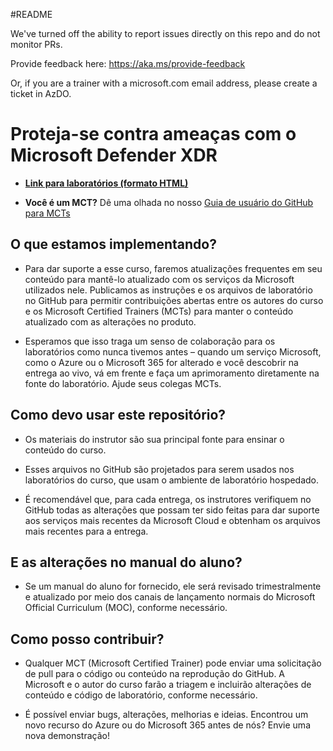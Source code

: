#README

We've turned off the ability to report issues directly on this repo and do not monitor PRs.

Provide feedback here: https://aka.ms/provide-feedback

Or, if you are a trainer with a microsoft.com email address, please create a ticket in AzDO.

# Proteja-se contra ameaças com o Microsoft Defender XDR

- **[Link para laboratórios (formato HTML)](https://microsoftlearning.github.io/Defend-against-cyberthreats-Microsoft-Defender-XDR/)**

- **Você é um MCT?** Dê uma olhada no nosso [Guia de usuário do GitHub para MCTs](https://microsoftlearning.github.io/MCT-User-Guide/)

## O que estamos implementando?

- Para dar suporte a esse curso, faremos atualizações frequentes em seu conteúdo para mantê-lo atualizado com os serviços da Microsoft utilizados nele. Publicamos as instruções e os arquivos de laboratório no GitHub para permitir contribuições abertas entre os autores do curso e os Microsoft Certified Trainers (MCTs) para manter o conteúdo atualizado com as alterações no produto.

- Esperamos que isso traga um senso de colaboração para os laboratórios como nunca tivemos antes – quando um serviço Microsoft, como o Azure ou o Microsoft 365 for alterado e você descobrir na entrega ao vivo, vá em frente e faça um aprimoramento diretamente na fonte do laboratório. Ajude seus colegas MCTs.

## Como devo usar este repositório?

- Os materiais do instrutor são sua principal fonte para ensinar o conteúdo do curso.

- Esses arquivos no GitHub são projetados para serem usados nos laboratórios do curso, que usam o ambiente de laboratório hospedado.

- É recomendável que, para cada entrega, os instrutores verifiquem no GitHub todas as alterações que possam ter sido feitas para dar suporte aos serviços mais recentes da Microsoft Cloud e obtenham os arquivos mais recentes para a entrega.

## E as alterações no manual do aluno?

- Se um manual do aluno for fornecido, ele será revisado trimestralmente e atualizado por meio dos canais de lançamento normais do Microsoft Official Curriculum (MOC), conforme necessário.

## Como posso contribuir?

- Qualquer MCT (Microsoft Certified Trainer) pode enviar uma solicitação de pull para o código ou conteúdo na reprodução do GitHub. A Microsoft e o autor do curso farão a triagem e incluirão alterações de conteúdo e código de laboratório, conforme necessário.

- É possível enviar bugs, alterações, melhorias e ideias. Encontrou um novo recurso do Azure ou do Microsoft 365 antes de nós? Envie uma nova demonstração!
